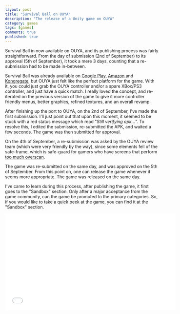 ```yaml
---
layout: post
title: "Survival Ball on OUYA"
description: "The release of a Unity game on OUYA"
category: games
tags: [games]
comments: true
published: true
---
```


Survival Ball in now available on OUYA, and its publishing process was fairly straightforward. From the day of submission (2nd of September) to its approval (5th of September), it took a mere 3 days, counting that a re-submission had to be made in-between.

Survival Ball was already available on [Google Play](https://play.google.com/store/apps/details?id=com.rockbyte.survivalball), [Amazon ](http://www.amazon.com/RockByte-Software-Survival-Ball/dp/B00ARVZ7F0/ref=sr_1_1?s=mobile-apps&ie=UTF8&qid=1378394674&sr=1-1)and [Kongregate](http://www.kongregate.com/games/rockbyte/survival-ball), but OUYA just felt like the perfect platform for the game. With it, you could just grab the OUYA controller and/or a spare XBox/PS3 controller, and just have a quick match. I really loved the concept, and re-iterated on the previous version of the game to give it more controller friendly menus, better graphics, refined textures, and an overall revamp.

<!--more-->

After finishing up the port to OUYA, on the 2nd of September, I've made the first submission. I'll just point out that upon this moment, it seemed to be stuck with a red status message which read "*Still verifying apk…*". To resolve this, I edited the submission, re-submitted the APK, and waited a few seconds. The game was then submitted for approval.

On the 4th of September, a re-submission was asked by the OUYA review team (which were very friendly by the way), since some elements fell of the safe-frame, which is safe-guard for gamers who have screens that perform [too much overscan](https://devs.ouya.tv/developers/docs/content-review-guidelines).

The game was re-submitted on the same day, and was approved on the 5th of September. From this point on, one can release the game whenever it seems more appropriate. The game was released on the same day.

I've came to learn during this process, after publishing the game, it first goes to the "Sandbox" section. Only after a major acceptance from the game community, can the game be promoted to the primary categories. So, if you would like to take a quick peek at the game, you can find it at the "Sandbox" section.

<center><iframe width="560" height="315" src="//www.youtube.com/embed/ZrqakDKWwjg" frameborder="0" allowfullscreen></iframe></center>

<br>